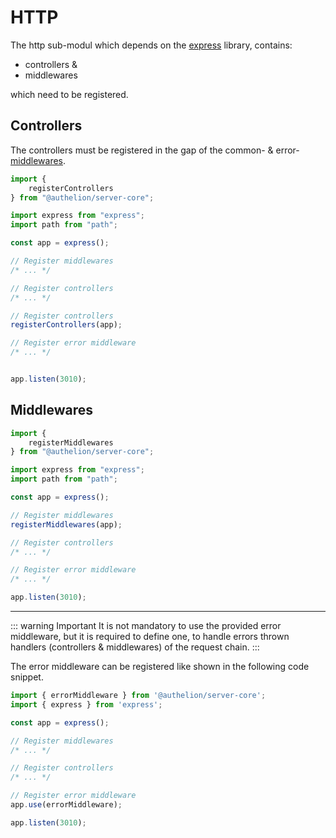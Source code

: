 # HTTP

The http sub-modul which depends on the [express]() library, 
contains:
- controllers &
- middlewares

which need to be registered.

## Controllers
The controllers must be registered in the gap of the common- & error-[middlewares](#middlewares).

```typescript
import {
    registerControllers
} from "@authelion/server-core";

import express from "express";
import path from "path";

const app = express();

// Register middlewares
/* ... */

// Register controllers
/* ... */

// Register controllers
registerControllers(app);

// Register error middleware
/* ... */


app.listen(3010);
```

## Middlewares

```typescript
import {
    registerMiddlewares
} from "@authelion/server-core";

import express from "express";
import path from "path";

const app = express();

// Register middlewares
registerMiddlewares(app);

// Register controllers
/* ... */

// Register error middleware
/* ... */

app.listen(3010);
```

---

::: warning Important
It is not mandatory to use the provided error middleware, but it 
is required to define one, to handle errors thrown handlers (controllers & middlewares) of the request chain.
:::

The error middleware can be registered like shown in the following code snippet.

```typescript
import { errorMiddleware } from '@authelion/server-core';
import { express } from 'express';

const app = express();

// Register middlewares
/* ... */

// Register controllers
/* ... */

// Register error middleware
app.use(errorMiddleware);

app.listen(3010);
```
